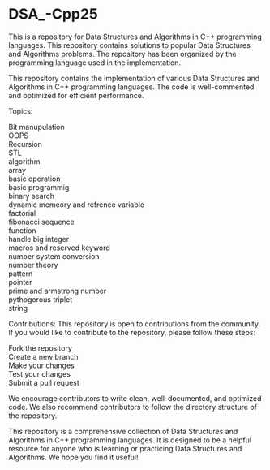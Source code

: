 # DSA_-Cpp25


This is a repository for Data Structures and Algorithms in C++ programming languages. This repository contains solutions to popular Data Structures and Algorithms problems. The repository has been organized by the programming language used in the implementation.


This repository contains the implementation of various Data Structures and Algorithms in C++  programming languages. The code is well-commented and optimized for efficient performance. 

Topics:

Bit manupulation
<br>
OOPS
<br>
Recursion
<br>
STL
<br>
algorithm
<br>
array
<br>
basic operation
<br>
basic programmig
<br>
binary search
<br>
dynamic memeory and refrence variable
<br>
factorial
<br>
fibonacci sequence
<br>
function
<br>
handle big integer
<br>
macros and reserved keyword
<br>
number system conversion
<br>
number theory
<br>
pattern
<br>
pointer
<br>
prime and armstrong number
<br>
pythogorous triplet
<br>
string 
<br>


Contributions:
This repository is open to contributions from the community. If you would like to contribute to the repository, please follow these steps:

Fork the repository
<br>
Create a new branch
<br>
Make your changes
<br>
Test your changes
<br>
Submit a pull request
<br>

We encourage contributors to write clean, well-documented, and optimized code. We also recommend contributors to follow the directory structure of the repository.

This repository is a comprehensive collection of Data Structures and Algorithms in C++ programming languages. It is designed to be a helpful resource for anyone who is learning or practicing Data Structures and Algorithms. We hope you find it useful!
